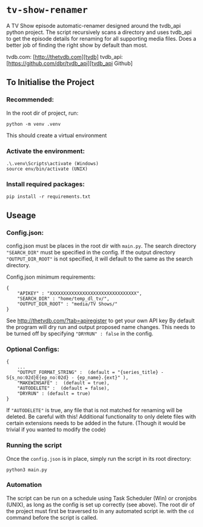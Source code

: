 # `tv-show-renamer`

A TV Show episode automatic-renamer designed around the tvdb_api python project.
The script recursively scans a directory and uses tvdb_api to get the episode details for renaming for all supporting media files.
Does a better job of finding the right show by default than most.

tvdb.com: [http://thetvdb.com][tvdb]
tvdb_api: [https://github.com/dbr/tvdb_api][tvdb_api Github]


## To Initialise the Project

### Recommended:
In the root dir of project, run:

    python -m venv .venv
This should create a virtual environment

### Activate the environment:
    .\.venv\Scripts\activate (Windows)
    source env/bin/activate (UNIX)

### Install required packages:
    pip install -r requirements.txt

## Useage

### Config.json:
config.json must be places in the root dir with `main.py`.
The search directory `"SEARCH_DIR"` must be specified in the config.
If the output directory `"OUTPUT_DIR_ROOT"` is not specified, it will default to the same as the search directory.

Config.json minimum requirements:

    {
        "APIKEY" : "XXXXXXXXXXXXXXXXXXXXXXXXXXXXXXXX",
        "SEARCH_DIR" : "home/temp_dl_tv/",
        "OUTPUT_DIR_ROOT" : "media/TV Shows/"
    }

See http://thetvdb.com/?tab=apiregister to get your own API key
By default the program will dry run and output proposed name changes.
This needs to be turned off by specifying `"DRYRUN" : false` in the config.

### Optional Configs:

    {
        ...
        "OUTPUT_FORMAT_STRING" :  (default = "{series_title} - S{s_no:02d}E{ep_no:02d} - {ep_name}.{ext}" ),
        "MAKEWINSAFE" :  (default = true),
        "AUTODELETE" :  (default = false),
        "DRYRUN" : (default = true)
    }

If `"AUTODELETE"` is true, any file that is not matched for renaming will be deleted. Be careful with this! Additional functionality to only delete files with certain extensions needs to be added in the future. (Though it would be trivial if you wanted to modify the code)

### Running the script

Once the `config.json` is in place, simply run the script in its root directory:

    python3 main.py

### Automation

The script can be run on a schedule using Task Scheduler (Win) or cronjobs (UNIX), as long as the config is set up correctly (see above). The root dir of the project must first be traversed to in any automated script ie. with the `cd` command before the script is called.